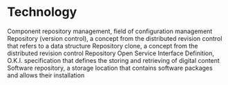 # Technology
Component repository management, field of configuration management Repository (version control), a concept from the distributed revision control that refers to a data structure Repository clone, a concept from the distributed revision control Repository Open Service Interface Definition, O.K.I. specification that defines the storing and retrieving of digital content Software repository, a storage location that contains software packages and allows their installation
